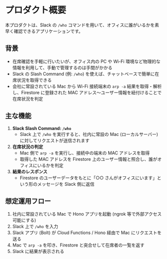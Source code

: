 # プロダクト概要

本プロダクトは、Slack の `/who` コマンドを用いて、オフィスに誰がいるかを素早く確認できるアプリケーションです。

## 背景

- 在席確認を手軽に行いたいが、オフィス内の PC や Wi-Fi 環境など物理的な情報を利用して、手動で管理するのは手間がかかる
- Slack の Slash Command (例: `/who`) を使えば、チャットベースで簡単に在席状況を取得できる
- 会社に常設されている Mac から Wi-Fi 接続端末の `arp -a` 結果を取得・解析し、Firestore に登録された MAC アドレス〜ユーザー情報を紐付けることで在席状況を判定

## 主な機能

1. **Slack Slash Command: `/who`**
   - Slack 上で `/who` を実行すると、社内に常設の Mac (ローカルサーバー) に対してリクエストが送信されます
2. **在席状況の判定**
   - Mac 側で `arp -a` を実行し、接続中の端末の MAC アドレスを取得
   - 取得した MAC アドレスを Firestore 上のユーザー情報と照合し、誰がオフィスにいるかを判定
3. **結果のレスポンス**
   - Firestore のユーザーデータをもとに「○○ さんがオフィスにいます」という形のメッセージを Slack 側に返信

## 想定運用フロー

1. 社内に常設されている Mac で Hono アプリを起動 (ngrok 等で外部アクセス可能にする)
2. Slack 上で `/who` を入力
3. Slack アプリ (Bolt) が Cloud Functions / Hono 経由で Mac にリクエストを送る
4. Mac で `arp -a` を叩き、Firestore と突合せして在席者の一覧を返す
5. Slack に結果が表示される
